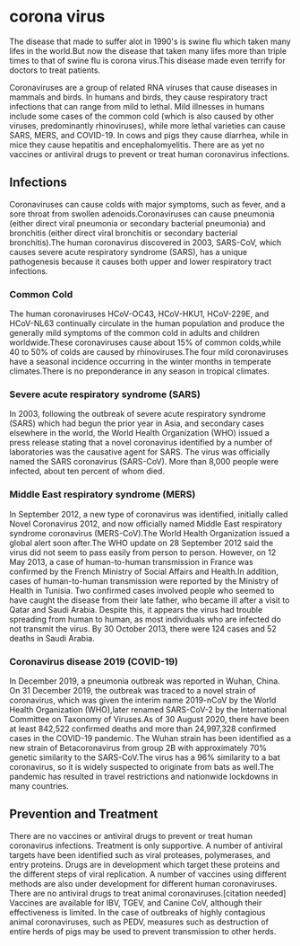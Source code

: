<html>
<head><h1>corona virus</h1></head>
<body>
      <p>The disease that made to suffer alot in 1990's is swine flu which taken many lifes in the world.But now the disease that taken many lifes more than triple times to that of swine flu is corona virus.This disease made even terrify for doctors to treat patients.</p>
      <p>Coronaviruses are a group of related RNA viruses that cause diseases in mammals and birds. In humans and birds, they cause respiratory tract infections that can range from mild to lethal. Mild illnesses in humans include some cases of the common cold (which is also caused by other viruses, predominantly rhinoviruses), while more lethal varieties can cause SARS, MERS, and COVID-19. In cows and pigs they cause diarrhea, while in mice they cause hepatitis and encephalomyelitis. There are as yet no vaccines or antiviral drugs to prevent or treat human coronavirus infections.</p>
  <h2>Infections</h2>
      <p>Coronaviruses can cause colds with major symptoms, such as fever, and a sore throat from swollen adenoids.Coronaviruses can cause pneumonia (either direct viral pneumonia or secondary bacterial pneumonia) and bronchitis (either direct viral bronchitis or secondary bacterial bronchitis).The human coronavirus discovered in 2003, SARS-CoV, which causes severe acute respiratory syndrome (SARS), has a unique pathogenesis because it causes both upper and lower respiratory tract infections.</p>
    <h3>Common Cold</h3>
      <p>The human coronaviruses HCoV-OC43, HCoV-HKU1, HCoV-229E, and HCoV-NL63 continually circulate in the human population and produce the generally mild symptoms of the common cold in adults and children worldwide.These coronaviruses cause about 15% of common colds,while 40 to 50% of colds are caused by rhinoviruses.The four mild coronaviruses have a seasonal incidence occurring in the winter months in temperate climates.There is no preponderance in any season in tropical climates.</p>
    <h3>Severe acute respiratory syndrome (SARS)</h3>
      <p>In 2003, following the outbreak of severe acute respiratory syndrome (SARS) which had begun the prior year in Asia, and secondary cases elsewhere in the world, the World Health Organization (WHO) issued a press release stating that a novel coronavirus identified by a number of laboratories was the causative agent for SARS. The virus was officially named the SARS coronavirus (SARS-CoV). More than 8,000 people were infected, about ten percent of whom died.</p>
    <h3>Middle East respiratory syndrome (MERS)</h3>
      <p>In September 2012, a new type of coronavirus was identified, initially called Novel Coronavirus 2012, and now officially named Middle East respiratory syndrome coronavirus (MERS-CoV).The World Health Organization issued a global alert soon after.The WHO update on 28 September 2012 said the virus did not seem to pass easily from person to person. However, on 12 May 2013, a case of human-to-human transmission in France was confirmed by the French Ministry of Social Affairs and Health.In addition, cases of human-to-human transmission were reported by the Ministry of Health in Tunisia. Two confirmed cases involved people who seemed to have caught the disease from their late father, who became ill after a visit to Qatar and Saudi Arabia. Despite this, it appears the virus had trouble spreading from human to human, as most individuals who are infected do not transmit the virus. By 30 October 2013, there were 124 cases and 52 deaths in Saudi Arabia.</p>
    <h3>Coronavirus disease 2019 (COVID-19)</h3>
      <p>In December 2019, a pneumonia outbreak was reported in Wuhan, China. On 31 December 2019, the outbreak was traced to a novel strain of coronavirus, which was given the interim name 2019-nCoV by the World Health Organization (WHO),later renamed SARS-CoV-2 by the International Committee on Taxonomy of Viruses.As of 30 August 2020, there have been at least 842,522 confirmed deaths and more than 24,997,328 confirmed cases in the COVID-19 pandemic. The Wuhan strain has been identified as a new strain of Betacoronavirus from group 2B with approximately 70% genetic similarity to the SARS-CoV.The virus has a 96% similarity to a bat coronavirus, so it is widely suspected to originate from bats as well.The pandemic has resulted in travel restrictions and nationwide lockdowns in many countries.
  <h2>Prevention and Treatment</h2>
      <p>There are no vaccines or antiviral drugs to prevent or treat human coronavirus infections. Treatment is only supportive. A number of antiviral targets have been identified such as viral proteases, polymerases, and entry proteins. Drugs are in development which target these proteins and the different steps of viral replication. A number of vaccines using different methods are also under development for different human coronaviruses.
       There are no antiviral drugs to treat animal coronaviruses.[citation needed] Vaccines are available for IBV, TGEV, and Canine CoV, although their effectiveness is limited. In the case of outbreaks of highly contagious animal coronaviruses, such as PEDV, measures such as destruction of entire herds of pigs may be used to prevent transmission to other herds.</p>
</body>
</html>
